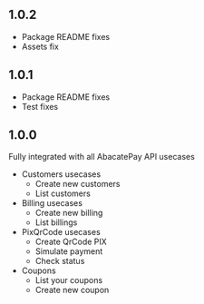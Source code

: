 ## 1.0.2

- Package README fixes
- Assets fix

## 1.0.1

- Package README fixes
- Test fixes

## 1.0.0

Fully integrated with all AbacatePay API usecases

- Customers usecases
  - Create new customers
  - List customers
- Billing usecases
  - Create new billing
  - List billings
- PixQrCode usecases
  - Create QrCode PIX
  - Simulate payment
  - Check status
- Coupons
  - List your coupons
  - Create new coupon
